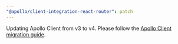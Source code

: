 ```yaml
---
"@apollo/client-integration-react-router": patch
---
```


Updating Apollo Client from v3 to v4. Please follow the [Apollo Client migration guide](https://www.apollographql.com/docs/react/migrating/apollo-client-4-migration).
